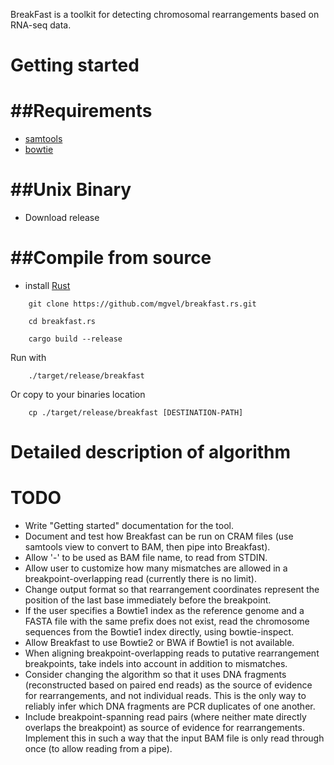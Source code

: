 BreakFast is a toolkit for detecting chromosomal rearrangements
based on RNA-seq data.

Getting started
===============

##Requirements
============
- [samtools](http://samtools.sourceforge.net/)
- [bowtie](http://bowtie-bio.sourceforge.net/index.shtml)


##Unix Binary
============
- Download release


##Compile from source
===================
- install [Rust](https://www.rust-lang.org/en-US/)
```
	git clone https://github.com/mgvel/breakfast.rs.git

	cd breakfast.rs

	cargo build --release
```
Run with

```
	./target/release/breakfast
```
Or copy to your binaries location

```
	cp ./target/release/breakfast [DESTINATION-PATH]
```


Detailed description of algorithm
=================================

TODO
====
- Write "Getting started" documentation for the tool.
- Document and test how Breakfast can be run on CRAM files (use samtools view to convert to BAM, then pipe into Breakfast).
- Allow '-' to be used as BAM file name, to read from STDIN.
- Allow user to customize how many mismatches are allowed in a breakpoint-overlapping read (currently there is no limit).
- Change output format so that rearrangement coordinates represent the position of the last base immediately before the breakpoint.
- If the user specifies a Bowtie1 index as the reference genome and a FASTA file with the same prefix does not exist, read the chromosome sequences from the Bowtie1 index directly, using bowtie-inspect.
- Allow Breakfast to use Bowtie2 or BWA if Bowtie1 is not available.
- When aligning breakpoint-overlapping reads to putative rearrangement breakpoints, take indels into account in addition to mismatches.
- Consider changing the algorithm so that it uses DNA fragments (reconstructed based on paired end reads) as the source of evidence for rearrangements, and not individual reads. This is the only way to reliably infer which DNA fragments are PCR duplicates of one another.
- Include breakpoint-spanning read pairs (where neither mate directly overlaps the breakpoint) as source of evidence for rearrangements. Implement this in such a way that the input BAM file is only read through once (to allow reading from a pipe).
